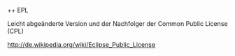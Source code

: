 ﻿++ EPL

Leicht abgeänderte Version und der Nachfolger der Common Public License (CPL)

http://de.wikipedia.org/wiki/Eclipse_Public_License
